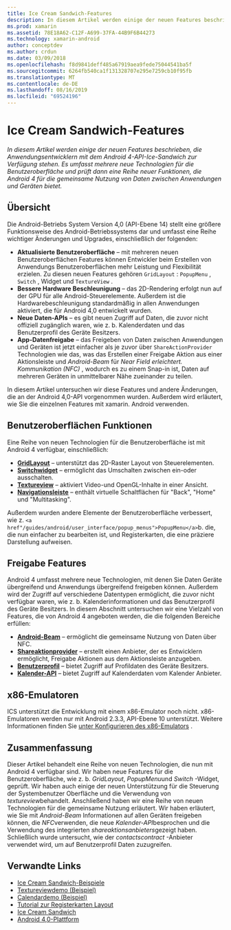 ```yaml
---
title: Ice Cream Sandwich-Features
description: In diesem Artikel werden einige der neuen Features beschrieben, die Anwendungsentwicklern mit dem Android 4-API-Ice-Sandwich zur Verfügung stehen. Es umfasst mehrere neue Technologien für die Benutzeroberfläche und prüft dann eine Reihe neuer Funktionen, die Android 4 für die gemeinsame Nutzung von Daten zwischen Anwendungen und Geräten bietet.
ms.prod: xamarin
ms.assetid: 78E18A62-C12F-A699-37FA-44B9F6B44273
ms.technology: xamarin-android
author: conceptdev
ms.author: crdun
ms.date: 03/09/2018
ms.openlocfilehash: f8d9841deff485a67919aea9fede75044541ba5f
ms.sourcegitcommit: 6264fb540ca1f131328707e295e7259cb10f95fb
ms.translationtype: MT
ms.contentlocale: de-DE
ms.lasthandoff: 08/16/2019
ms.locfileid: "69524196"
---
```

# <a name="ice-cream-sandwich-features"></a>Ice Cream Sandwich-Features

_In diesem Artikel werden einige der neuen Features beschrieben, die Anwendungsentwicklern mit dem Android 4-API-Ice-Sandwich zur Verfügung stehen. Es umfasst mehrere neue Technologien für die Benutzeroberfläche und prüft dann eine Reihe neuer Funktionen, die Android 4 für die gemeinsame Nutzung von Daten zwischen Anwendungen und Geräten bietet._

## <a name="overview"></a>Übersicht

Die Android-Betriebs System Version 4,0 (API-Ebene 14) stellt eine größere Funktionsweise des Android-Betriebssystems dar und umfasst eine Reihe wichtiger Änderungen und Upgrades, einschließlich der folgenden:

- **Aktualisierte Benutzeroberfläche** – mit mehreren neuen Benutzeroberflächen Features können Entwickler beim Erstellen von Anwendungs Benutzeroberflächen mehr Leistung und Flexibilität erzielen. Zu diesen neuen Features gehören `GridLayout` : `PopupMenu` , `Switch` , Widget und `TextureView` . 
- **Bessere Hardware Beschleunigung** – das 2D-Rendering erfolgt nun auf der GPU für alle Android-Steuerelemente. Außerdem ist die Hardwarebeschleunigung standardmäßig in allen Anwendungen aktiviert, die für Android 4,0 entwickelt wurden. 
- **Neue Daten-APIs** – es gibt neuen Zugriff auf Daten, die zuvor nicht offiziell zugänglich waren, wie z. b. Kalenderdaten und das Benutzerprofil des Geräte Besitzers. 
- **App-Datenfreigabe** – das Freigeben von Daten zwischen Anwendungen und Geräten ist jetzt einfacher als je zuvor über `ShareActionProvider` Technologien wie das, was das Erstellen einer Freigabe Aktion aus einer Aktionsleiste und *Android-Beam* für *Near Field erleichtert. Kommunikation (NFC)* , wodurch es zu einem Snap-in ist, Daten auf mehreren Geräten in unmittelbarer Nähe zueinander zu teilen. 


In diesem Artikel untersuchen wir diese Features und andere Änderungen, die an der Android 4,0-API vorgenommen wurden. Außerdem wird erläutert, wie Sie die einzelnen Features mit xamarin. Android verwenden.

## <a name="user-interface-features"></a>Benutzeroberflächen Funktionen

Eine Reihe von neuen Technologien für die Benutzeroberfläche ist mit Android 4 verfügbar, einschließlich:

- **[GridLayout](~/android/user-interface/layouts/grid-layout.md)** – unterstützt das 2D-Raster Layout von Steuerelementen. 
- **[Switchwidget](~/android/user-interface/controls/switch.md)** – ermöglicht das Umschalten zwischen ein-oder ausschalten. 
- **[Textureview](~/android/user-interface/controls/texture-view.md)** – aktiviert Video-und OpenGL-Inhalte in einer Ansicht. 
- **[Navigationsleiste](~/android/user-interface/controls/navigation-bar.md)** – enthält virtuelle Schaltflächen für "Back", "Home" und "Multitasking". 


Außerdem wurden andere Elemente der Benutzeroberfläche verbessert, wie z. `<a href"/guides/android/user_interface/popup_menus">PopupMenu</a>`b. die, die nun einfacher zu bearbeiten ist, und Registerkarten, die eine präziere Darstellung aufweisen.

## <a name="sharing-features"></a>Freigabe Features

Android 4 umfasst mehrere neue Technologien, mit denen Sie Daten Geräte übergreifend und Anwendungs übergreifend freigeben können. Außerdem wird der Zugriff auf verschiedene Datentypen ermöglicht, die zuvor nicht verfügbar waren, wie z. b. Kalenderinformationen und das Benutzerprofil des Geräte Besitzers. In diesem Abschnitt untersuchen wir eine Vielzahl von Features, die von Android 4 angeboten werden, die die folgenden Bereiche erfüllen:

- **[Android-Beam](~/android/platform/android-beam.md)** – ermöglicht die gemeinsame Nutzung von Daten über NFC.
- **[Shareaktionprovider](~/android/user-interface/controls/action-bar.md)** – erstellt einen Anbieter, der es Entwicklern ermöglicht, Freigabe Aktionen aus dem Aktionsleiste anzugeben. 
- **[Benutzerprofil](~/android/user-interface/user-profile.md)** – bietet Zugriff auf Profildaten des Geräte Besitzers. 
- **[Kalender-API](~/android/user-interface/controls/calendar.md)** – bietet Zugriff auf Kalenderdaten vom Kalender Anbieter. 

## <a name="x86-emulators"></a>x86-Emulatoren

ICS unterstützt die Entwicklung mit einem x86-Emulator noch nicht. x86-Emulatoren werden nur mit Android 2.3.3, API-Ebene 10 unterstützt. Weitere Informationen finden Sie [unter Konfigurieren des x86-Emulators](~/android/get-started/installation/android-emulator/index.md) .

## <a name="summary"></a>Zusammenfassung

Dieser Artikel behandelt eine Reihe von neuen Technologien, die nun mit Android 4 verfügbar sind. Wir haben neue Features für die Benutzeroberfläche, wie z. b. *GridLayout*, *PopupMenu*und *Switch* -Widget, geprüft. Wir haben auch einige der neuen Unterstützung für die Steuerung der Systembenutzer Oberfläche und die Verwendung von *textureview*behandelt. Anschließend haben wir eine Reihe von neuen Technologien für die gemeinsame Nutzung erläutert. Wir haben erläutert, wie Sie mit *Android-Beam* Informationen auf allen Geräten freigeben können, die *NFC*verwenden, die neue *Kalender-API*besprochen und die Verwendung des integrierten *shareaktionsanbieters*gezeigt haben.
Schließlich wurde untersucht, wie der *contactscontract* -Anbieter verwendet wird, um auf Benutzerprofil Daten zuzugreifen.



## <a name="related-links"></a>Verwandte Links

- [Ice Cream Sandwich-Beispiele](https://docs.microsoft.com/samples/xamarin/monodroid-samples/platformfeatures-ics-samples)
- [Textureviewdemo (Beispiel)](https://docs.microsoft.com/samples/xamarin/monodroid-samples/textureviewdemo)
- [Calendardemo (Beispiel)](https://docs.microsoft.com/samples/xamarin/monodroid-samples/calendardemo)
- [Tutorial zur Registerkarten Layout](~/android/user-interface/layouts/tab-layout/index.md)
- [Ice Cream Sandwich](https://developer.android.com/about/versions/android-4.0-highlights.html)
- [Android 4,0-Plattform](https://developer.android.com/about/versions/android-4.0.html)
